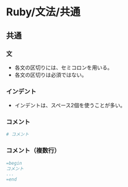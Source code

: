 # Ruby/文法/共通

## 共通

### 文

- 各文の区切りには、セミコロンを用いる。
- 各文の区切りは必須ではない。

### インデント

- インデントは、スペース2個を使うことが多い。

### コメント

```ruby
# コメント
```

### コメント（複数行）

```ruby
=begin
コメント
...
=end
```
